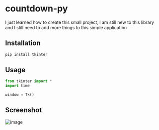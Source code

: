 # countdown-py
I just learned how to create this small project, I am still new to this library and I still need to add more things to this simple application

## Installation
```bash
pip install tkinter
```
## Usage

```python
from tkinter import *
import time

window = Tk()
```

## Screenshot
![image](https://user-images.githubusercontent.com/83209105/201514119-521b6fa0-2251-4376-922c-5bbd879bcce2.png)
